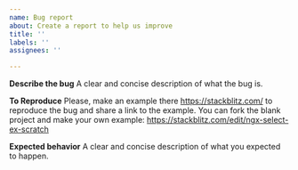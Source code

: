 ```yaml
---
name: Bug report
about: Create a report to help us improve
title: ''
labels: ''
assignees: ''

---
```


**Describe the bug**
A clear and concise description of what the bug is.

**To Reproduce**
Please, make an example there https://stackblitz.com/ to reproduce the bug and share a link to the example.
You can fork the blank project and make your own example: https://stackblitz.com/edit/ngx-select-ex-scratch

**Expected behavior**
A clear and concise description of what you expected to happen.
